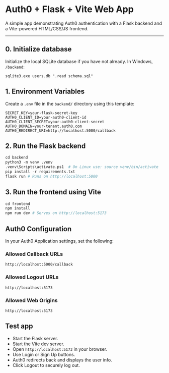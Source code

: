 # Auth0 + Flask + Vite Web App

A simple app demonstrating Auth0 authentication with a Flask backend and a Vite-powered HTML/CSS/JS frontend.

---

## 0. Initialize database

Initialize the local SQLite database if you have not already. In Windows, `/backend`:

```
sqlite3.exe users.db ".read schema.sql"
```

## 1. Environment Variables

Create a `.env` file in the `backend/` directory using this template:

```env
SECRET_KEY=your-flask-secret-key
AUTH0_CLIENT_ID=your-auth0-client-id
AUTH0_CLIENT_SECRET=your-auth0-client-secret
AUTH0_DOMAIN=your-tenant.auth0.com
AUTH0_REDIRECT_URI=http://localhost:5000/callback
```

## 2. Run the Flask backend

```python
cd backend
python3 -m venv .venv
.venv\Scripts\activate.ps1  # On Linux use: source venv/bin/activate
pip install -r requirements.txt
flask run # Runs on http://localhost:5000
```

## 3. Run the frontend using Vite

```python
cd frontend
npm install
npm run dev # Serves on http://localhost:5173
```

## Auth0 Configuration

In your Auth0 Application settings, set the following:

### Allowed Callback URLs

    http://localhost:5000/callback

### Allowed Logout URLs

    http://localhost:5173

### Allowed Web Origins

    http://localhost:5173

## Test app

- Start the Flask server.
- Start the Vite dev server.
- Open `http://localhost:5173` in your browser.
- Use Login or Sign Up buttons.
- Auth0 redirects back and displays the user info.
- Click Logout to securely log out.